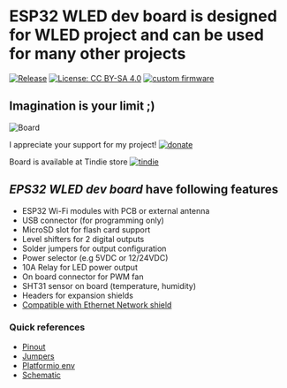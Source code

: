 # ESP32 WLED dev board is designed for WLED project and can be used for many other projects

[![Release](https://img.shields.io/github/v/release/srg74/WLED-ESP32-dev-board?style=flat-square)](https://img.shields.io/github/v/release/srg74/WLED-ESP32-dev-board)
[![License: CC BY-SA 4.0](https://img.shields.io/badge/License-CC%20BY--SA%204.0-blue?style=flat-square)](https://creativecommons.org/licenses/by-sa/4.0/)
[![custom firmware](https://img.shields.io/static/v1?label=Custom&message=firmware&color=blue&style=flat-square)](https://github.com/srg74/WLED-wemos-shield/tree/master/resources/Firmware/%40Aircoookie/Latest/esp32_wled_dev_board)

## Imagination is your limit ;)

![Board](https://github.com/srg74/WLED-ESP32-dev-board/blob/main/Resources/images/ESP32-dev_v3_2.jpg)

I appreciate your support for my project! [![donate](https://www.paypalobjects.com/en_US/i/btn/btn_donateCC_LG.gif)](https://www.paypal.com/donate/?hosted_button_id=VU7L89Z2RR7S4)

Board is available at Tindie store [![tindie](https://github.com/srg74/WLED-ESP32-dev-board/blob/main/Resources/images/tindie-logo@2x.png)](https://www.tindie.com/products/27056/)

## *EPS32 WLED dev board* have following features

- ESP32 Wi-Fi modules with PCB or external antenna
- USB connector (for programming only)
- MicroSD slot for flash card support
- Level shifters for 2 digital outputs
- Solder jumpers for output configuration
- Power selector (e.g 5VDC or 12/24VDC)
- 10A Relay for LED power output
- On board connector for PWM fan
- SHT31 sensor on board (temperature, humidity)
- Headers for expansion shields
- [Compatible with Ethernet Network shield](https://www.tindie.com/products/30385/)

### Quick references

- [Pinout](https://github.com/srg74/WLED-ESP32-dev-board/blob/main/Resources/images/PDF/ESP32_dev_board_v3_pinout.pdf)
- [Jumpers](https://github.com/srg74/WLED-ESP32-dev-board/blob/main/Resources/images/PDF/ESP32_dev_board_v3_jumpers.pdf)
- [Platformio env](https://github.com/srg74/WLED-ESP32-dev-board/blob/main/Resources/Platformio_env.md)
- [Schematic](https://github.com/srg74/WLED-ESP32-dev-board/blob/main/Resources/images/Schematic.pdf)
